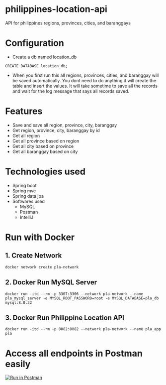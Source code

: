 # philippines-location-api
API for philippines regions, provinces, cities, and baranggays

# Configuration
 - Create a db named location_db
```
CREATE DATABASE location_db;
```
 - When you first run this all regions, provinces, cities, and baranggay will be saved automatically.
 You dont need to do anything it will create the table and insert the values. It will take sometime
 to save all the records and wait for the log message that says all records saved.
   
# Features
 - Save and save all region, province, city, baranggay
 - Get region, province, city, baranggay by id
 - Get all region
 - Get all province based on region
 - Get all city based on province
 - Get all baranggay based on city

# Technologies used
 - Spring boot
 - Spring mvc
 - Spring data jpa
 - Softwares used
   - MySQL
   - Postman
   - IntelliJ

# Run with Docker
## 1. Create Network
```
docker network create pla-network
```

## 2. Docker Run MySQL Server
```
docker run -itd --rm -p 3307:3306 --network pla-network --name pla_mysql_server -e MYSQL_ROOT_PASSWORD=root -e MYSQL_DATABASE=pla_db mysql:8.0.32
```

## 3. Docker Run Philippine Location API
```
docker run -itd --rm -p 8082:8082 --network pla-network --name pla_app pla
```

# Access all endpoints in Postman easily
[![Run in Postman](https://run.pstmn.io/button.svg)](https://app.getpostman.com/run-collection/26932885-6be305a4-8400-4128-aff3-6da8e9440320?action=collection%2Ffork&source=rip_markdown&collection-url=entityId%3D26932885-6be305a4-8400-4128-aff3-6da8e9440320%26entityType%3Dcollection%26workspaceId%3D0e6edea3-3d68-40e8-ae27-886affdb537b)